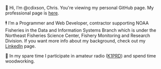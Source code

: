 :wave: Hi, I’m @cdixson, Chris. You're viewing my personal GitHub page. My professional page is [here](https://github.com/cdixson1).

:business_suit_levitating: I’m a Programmer and Web Developer, contractor supporting NOAA Fisheries in the Data and Information Systems Branch which is under the Northeast Fisheries Science Center, Fishery Monitoring and Research Division. If you want more info about my background, check out my [LinkedIn](https://www.linkedin.com/in/cdixson/) page.

:toolbox: In my spare time I participate in amateur radio ([K1PRD](https://www.qrz.com/db/K1PRD)) and spend time woodworking.

<!---
CDixson1/CDixson1 is a ✨ special ✨ repository because its `README.md` (this file) appears on your GitHub profile.
You can click the Preview link to take a look at your changes.
--->
